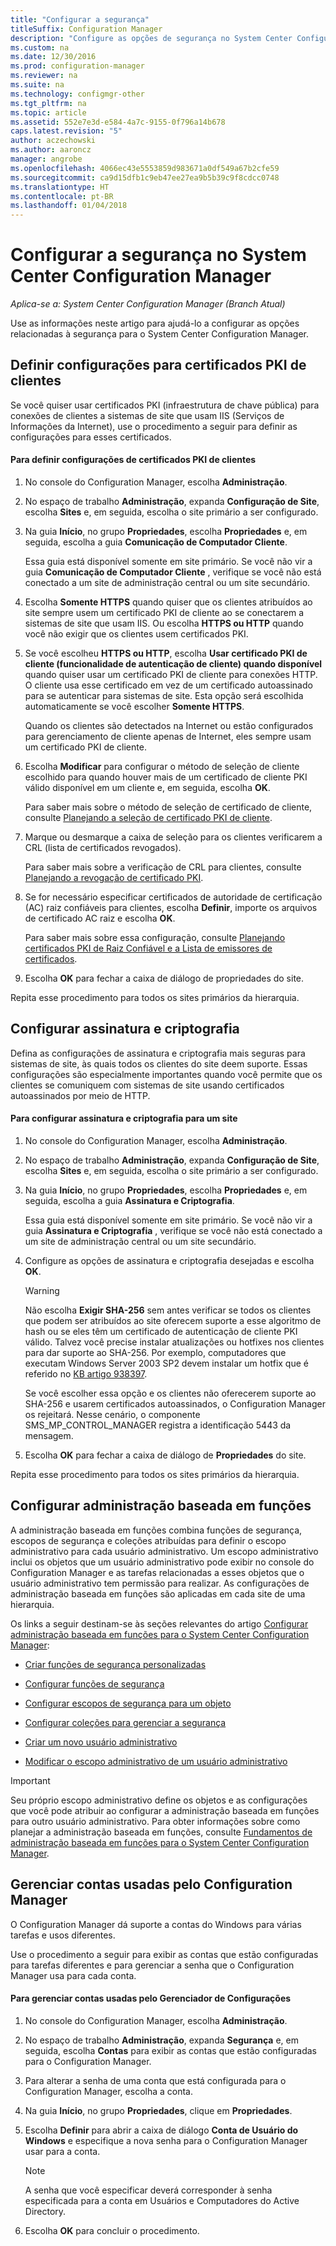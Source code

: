 ```yaml
---
title: "Configurar a segurança"
titleSuffix: Configuration Manager
description: "Configure as opções de segurança no System Center Configuration Manager."
ms.custom: na
ms.date: 12/30/2016
ms.prod: configuration-manager
ms.reviewer: na
ms.suite: na
ms.technology: configmgr-other
ms.tgt_pltfrm: na
ms.topic: article
ms.assetid: 552e7e3d-e584-4a7c-9155-0f796a14b678
caps.latest.revision: "5"
author: aczechowski
ms.author: aaroncz
manager: angrobe
ms.openlocfilehash: 4066ec43e5553859d983671a0df549a67b2cfe59
ms.sourcegitcommit: ca9d15dfb1c9eb47ee27ea9b5b39c9f8cdcc0748
ms.translationtype: HT
ms.contentlocale: pt-BR
ms.lasthandoff: 01/04/2018
---
```

# <a name="configure-security-in-system-center-configuration-manager"></a>Configurar a segurança no System Center Configuration Manager

*Aplica-se a: System Center Configuration Manager (Branch Atual)*

Use as informações neste artigo para ajudá-lo a configurar as opções relacionadas à segurança para o System Center Configuration Manager.  

##  <a name="BKMK_ConfigureClientPKI"></a> Definir configurações para certificados PKI de clientes  
Se você quiser usar certificados PKI (infraestrutura de chave pública) para conexões de clientes a sistemas de site que usam IIS (Serviços de Informações da Internet), use o procedimento a seguir para definir as configurações para esses certificados.  

#### <a name="to-configure-client-pki-certificate-settings"></a>Para definir configurações de certificados PKI de clientes  

1.  No console do Configuration Manager, escolha **Administração**.  

2.  No espaço de trabalho **Administração**, expanda **Configuração de Site**, escolha **Sites** e, em seguida, escolha o site primário a ser configurado.  

3.  Na guia **Início**, no grupo **Propriedades**, escolha **Propriedades** e, em seguida, escolha a guia **Comunicação de Computador Cliente**.  

    Essa guia está disponível somente em site primário. Se você não vir a guia **Comunicação de Computador Cliente** , verifique se você não está conectado a um site de administração central ou um site secundário.  

4.  Escolha **Somente HTTPS** quando quiser que os clientes atribuídos ao site sempre usem um certificado PKI de cliente ao se conectarem a sistemas de site que usam IIS. Ou escolha **HTTPS ou HTTP** quando você não exigir que os clientes usem certificados PKI.  

5.  Se você escolheu **HTTPS ou HTTP**, escolha **Usar certificado PKI de cliente (funcionalidade de autenticação de cliente) quando disponível** quando quiser usar um certificado PKI de cliente para conexões HTTP. O cliente usa esse certificado em vez de um certificado autoassinado para se autenticar para sistemas de site. Esta opção será escolhida automaticamente se você escolher **Somente HTTPS**.  

    Quando os clientes são detectados na Internet ou estão configurados para gerenciamento de cliente apenas de Internet, eles sempre usam um certificado PKI de cliente.  

6.  Escolha **Modificar** para configurar o método de seleção de cliente escolhido para quando houver mais de um certificado de cliente PKI válido disponível em um cliente e, em seguida, escolha **OK**.  

    Para saber mais sobre o método de seleção de certificado de cliente, consulte [Planejando a seleção de certificado PKI de cliente](../../../core/plan-design/security/plan-for-security.md#BKMK_PlanningForClientCertificateSelection).  

7.  Marque ou desmarque a caixa de seleção para os clientes verificarem a CRL (lista de certificados revogados).  

    Para saber mais sobre a verificação de CRL para clientes, consulte [Planejando a revogação de certificado PKI](../../../core/plan-design/security/plan-for-security.md#BKMK_PlanningForCRLs).  

8.  Se for necessário especificar certificados de autoridade de certificação (AC) raiz confiáveis para clientes, escolha **Definir**, importe os arquivos de certificado AC raiz e escolha **OK**.  

    Para saber mais sobre essa configuração, consulte [Planejando certificados PKI de Raiz Confiável e a Lista de emissores de certificados](../../../core/plan-design/security/plan-for-security.md#BKMK_PlanningForRootCAs).  

9. Escolha **OK** para fechar a caixa de diálogo de propriedades do site.  

Repita esse procedimento para todos os sites primários da hierarquia.  

##  <a name="BKMK_ConfigureSigningEncryption"></a> Configurar assinatura e criptografia  
Defina as configurações de assinatura e criptografia mais seguras para sistemas de site, às quais todos os clientes do site deem suporte. Essas configurações são especialmente importantes quando você permite que os clientes se comuniquem com sistemas de site usando certificados autoassinados por meio de HTTP.  

#### <a name="to-configure-signing-and-encryption-for-a-site"></a>Para configurar assinatura e criptografia para um site  

1.  No console do Configuration Manager, escolha **Administração**.  

2.  No espaço de trabalho **Administração**, expanda **Configuração de Site**, escolha **Sites** e, em seguida, escolha o site primário a ser configurado.  

3.  Na guia **Início**, no grupo **Propriedades**, escolha **Propriedades** e, em seguida, escolha a guia **Assinatura e Criptografia**.  

    Essa guia está disponível somente em site primário. Se você não vir a guia **Assinatura e Criptografia** , verifique se você não está conectado a um site de administração central ou um site secundário.  

4.  Configure as opções de assinatura e criptografia desejadas e escolha **OK**.  

    > [!WARNING]  
    >  Não escolha **Exigir SHA-256** sem antes verificar se todos os clientes que podem ser atribuídos ao site oferecem suporte a esse algoritmo de hash ou se eles têm um certificado de autenticação de cliente PKI válido. Talvez você precise instalar atualizações ou hotfixes nos clientes para dar suporte ao SHA-256. Por exemplo, computadores que executam Windows Server 2003 SP2 devem instalar um hotfix que é referido no [KB artigo 938397](http://go.microsoft.com/fwlink/p/?LinkId=226666).  
    >   
    >  Se você escolher essa opção e os clientes não oferecerem suporte ao SHA-256 e usarem certificados autoassinados, o Configuration Manager os rejeitará. Nesse cenário, o componente SMS_MP_CONTROL_MANAGER registra a identificação 5443 da mensagem.  

5.  Escolha **OK** para fechar a caixa de diálogo de **Propriedades** do site.  

Repita esse procedimento para todos os sites primários da hierarquia.  

##  <a name="BKMK_ConfigureRBA"></a> Configurar administração baseada em funções  
A administração baseada em funções combina funções de segurança, escopos de segurança e coleções atribuídas para definir o escopo administrativo para cada usuário administrativo. Um escopo administrativo inclui os objetos que um usuário administrativo pode exibir no console do Configuration Manager e as tarefas relacionadas a esses objetos que o usuário administrativo tem permissão para realizar. As configurações de administração baseada em funções são aplicadas em cada site de uma hierarquia.  

Os links a seguir destinam-se às seções relevantes do artigo [Configurar administração baseada em funções para o System Center Configuration Manager](../../../core/servers/deploy/configure/configure-role-based-administration.md):  

-   [Criar funções de segurança personalizadas](../../../core/servers/deploy/configure/configure-role-based-administration.md#BKMK_CreateSecRole)  

-   [Configurar funções de segurança](../../../core/servers/deploy/configure/configure-role-based-administration.md#BKMK_ConfigSecRole)  

-   [Configurar escopos de segurança para um objeto](../../../core/servers/deploy/configure/configure-role-based-administration.md#BKMK_ConfigSecScope)  

-   [Configurar coleções para gerenciar a segurança](../../../core/servers/deploy/configure/configure-role-based-administration.md#BKMK_ConfigColl)  

-   [Criar um novo usuário administrativo](../../../core/servers/deploy/configure/configure-role-based-administration.md#BKMK_Create_AdminUser)  

-   [Modificar o escopo administrativo de um usuário administrativo](../../../core/servers/deploy/configure/configure-role-based-administration.md#BKMK_ModAdminUser)  

> [!IMPORTANT]  
>  Seu próprio escopo administrativo define os objetos e as configurações que você pode atribuir ao configurar a administração baseada em funções para outro usuário administrativo. Para obter informações sobre como planejar a administração baseada em funções, consulte [Fundamentos de administração baseada em funções para o System Center Configuration Manager](../../../core/understand/fundamentals-of-role-based-administration.md).  

##  <a name="BKMK_ManageAccounts"></a> Gerenciar contas usadas pelo Configuration Manager  
O Configuration Manager dá suporte a contas do Windows para várias tarefas e usos diferentes.  

Use o procedimento a seguir para exibir as contas que estão configuradas para tarefas diferentes e para gerenciar a senha que o Configuration Manager usa para cada conta.  

#### <a name="to-manage-accounts-that-are-used-by-configuration-manager"></a>Para gerenciar contas usadas pelo Gerenciador de Configurações  

1.  No console do Configuration Manager, escolha **Administração**.  

2.  No espaço de trabalho **Administração**, expanda **Segurança** e, em seguida, escolha **Contas** para exibir as contas que estão configuradas para o Configuration Manager.  

3.  Para alterar a senha de uma conta que está configurada para o Configuration Manager, escolha a conta.  

4.  Na guia **Início**, no grupo **Propriedades**, clique em **Propriedades**.  

5.  Escolha **Definir** para abrir a caixa de diálogo **Conta de Usuário do Windows** e especifique a nova senha para o Configuration Manager usar para a conta.  

    > [!NOTE]  
    >  A senha que você especificar deverá corresponder à senha especificada para a conta em Usuários e Computadores do Active Directory.  

6.  Escolha **OK** para concluir o procedimento.  
